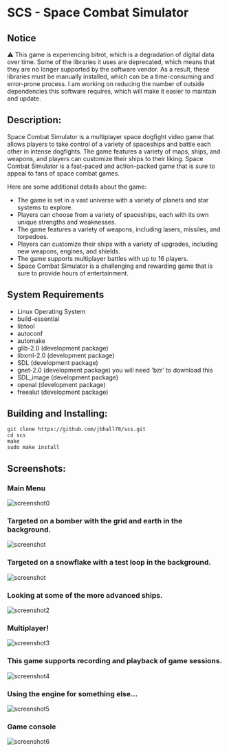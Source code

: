 SCS - Space Combat Simulator
============================

Notice
------
⚠️  This game is experiencing bitrot, which is a degradation of digital data over time. Some of the libraries it uses are deprecated, which means that they are no longer supported by the software vendor. As a result, these libraries must be manually installed, which can be a time-consuming and error-prone process. I am working on reducing the number of outside dependencies this software requires, which will make it easier to maintain and update.


Description:
------------

Space Combat Simulator is a multiplayer space dogfight video game that allows players to take control of a variety of spaceships and battle each other in intense dogfights. The game features a variety of maps, ships, and weapons, and players can customize their ships to their liking. Space Combat Simulator is a fast-paced and action-packed game that is sure to appeal to fans of space combat games.

Here are some additional details about the game:

* The game is set in a vast universe with a variety of planets and star systems to explore.
* Players can choose from a variety of spaceships, each with its own unique strengths and weaknesses.
* The game features a variety of weapons, including lasers, missiles, and torpedoes.
* Players can customize their ships with a variety of upgrades, including new weapons, engines, and shields.
* The game supports multiplayer battles with up to 16 players.
* Space Combat Simulator is a challenging and rewarding game that is sure to provide hours of entertainment.


System Requirements
-------------------

* Linux Operating System
* build-essential
* libtool
* autoconf
* automake
* glib-2.0 (development package)
* libxml-2.0 (development package)
* SDL (development package)
* gnet-2.0 (development package) you will need 'bzr' to download this
* SDL\_image (development package)
* openal (development package)
* freealut (development package)


Building and Installing:
------------------------

	git clone https://github.com/jbhall78/scs.git
	cd scs
	make
	sudo make install

Screenshots:
------------

### Main Menu
![screenshot0](scs-screenshot0.png)

### Targeted on a bomber with the grid and earth in the background.
![screenshot](scs-screenshot.png)

### Targeted on a snowflake with a test loop in the background.
![screenshot](scs-screenshot1.png)

### Looking at some of the more advanced ships.
![screenshot2](scs-screenshot2.png)

### Multiplayer!
![screenshot3](scs-screenshot3.png)

### This game supports recording and playback of game sessions.
![screenshot4](scs-screenshot4.png)
### Using the engine for something else...
![screenshot5](scs-screenshot5.png)

### Game console
![screenshot6](scs-screenshot6.png)

